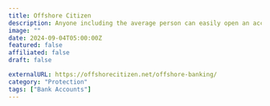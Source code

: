 ```yaml
---
title: Offshore Citizen
description: Anyone including the average person can easily open an account offshore.
image: ""
date: 2024-09-04T05:00:00Z
featured: false
affiliated: false
draft: false

externalURL: https://offshorecitizen.net/offshore-banking/
category: "Protection"
tags: ["Bank Accounts"]
---
```

